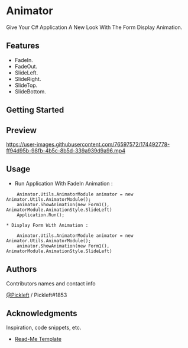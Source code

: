 # Animator

Give Your C# Application A New Look With The Form Display Animation. 

## Features 

* FadeIn.
* FadeOut.
* SlideLeft.
* SlideRight.
* SlideTop.
* SlideBottom.

## Getting Started

## Preview


https://user-images.githubusercontent.com/76597572/174492778-ff94d95b-98fb-4b5c-8b5d-339a939d9a96.mp4


## Usage

* Run Application With FadeIn Animation :

```
	Animator.Utils.AnimatorModule animator = new Animator.Utils.AnimatorModule();
	animator.ShowAnimation(new Form1(), AnimatorModule.AnimationStyle.SlideLeft)
	Application.Run();
```
	* Display Form With Animation : 
```
	Animator.Utils.AnimatorModule animator = new Animator.Utils.AnimatorModule();
	animator.ShowAnimation(new Form1(), AnimatorModule.AnimationStyle.SlideLeft)
```

## Authors

Contributors names and contact info

[@Pickleft](https://twitter.com/Pickleft) / Pickleft#1853



## Acknowledgments

Inspiration, code snippets, etc.
* [Read-Me Template](https://gist.github.com/DomPizzie/7a5ff55ffa9081f2de27c315f5018afc)
